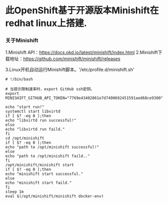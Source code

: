 # 此OpenShift基于开源版本Minishift在redhat linux上搭建.

### 关于Minishift

1.Minishift API：https://docs.okd.io/latest/minishift/index.html
2.Minishift下载地址：https://github.com/minishift/minishift/releases

3.Linux开机自动运行Minishift脚本。'/etc/profile.d/minishift.sh'
```
# !/bin/bash

# 当提示限制速率时，export GitHub ssh密钥。
export MINISHIFT_GITHUB_API_TOKEN="7769e43402861e7d7490692451591aed68ce9300"

echo "start run!"
systemctl start libvirtd
if [ $? -eq 0 ];then
echo "libvirtd run successful!"
else
echo "libvirtd run faild."
fi
cd /opt/minishift
if [ $? -eq 0 ];then
echo "path to /opt/minishift successful!"
else
echo "path to /opt/minishift faild.."
fi
/opt/minishift/minishift start
if [ $? -eq 0 ];then
echo "minishift start successful."
else
echo "minishift start faild."
fi
sleep 1m
eval $(/opt/minishift/minishift docker-env) 

```
